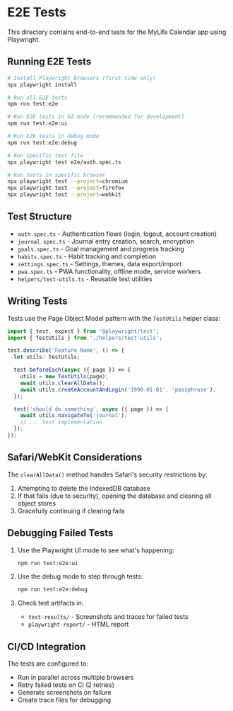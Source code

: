 # E2E Tests

This directory contains end-to-end tests for the MyLife Calendar app using Playwright.

## Running E2E Tests

```bash
# Install Playwright browsers (first time only)
npx playwright install

# Run all E2E tests
npm run test:e2e

# Run E2E tests in UI mode (recommended for development)
npm run test:e2e:ui

# Run E2E tests in debug mode
npm run test:e2e:debug

# Run specific test file
npx playwright test e2e/auth.spec.ts

# Run tests in specific browser
npx playwright test --project=chromium
npx playwright test --project=firefox
npx playwright test --project=webkit
```

## Test Structure

- `auth.spec.ts` - Authentication flows (login, logout, account creation)
- `journal.spec.ts` - Journal entry creation, search, encryption
- `goals.spec.ts` - Goal management and progress tracking
- `habits.spec.ts` - Habit tracking and completion
- `settings.spec.ts` - Settings, themes, data export/import
- `pwa.spec.ts` - PWA functionality, offline mode, service workers
- `helpers/test-utils.ts` - Reusable test utilities

## Writing Tests

Tests use the Page Object Model pattern with the `TestUtils` helper class:

```typescript
import { test, expect } from '@playwright/test';
import { TestUtils } from './helpers/test-utils';

test.describe('Feature Name', () => {
  let utils: TestUtils;

  test.beforeEach(async ({ page }) => {
    utils = new TestUtils(page);
    await utils.clearAllData();
    await utils.createAccountAndLogin('1990-01-01', 'passphrase');
  });

  test('should do something', async ({ page }) => {
    await utils.navigateTo('journal');
    // ... test implementation
  });
});
```

## Safari/WebKit Considerations

The `clearAllData()` method handles Safari's security restrictions by:
1. Attempting to delete the IndexedDB database
2. If that fails (due to security), opening the database and clearing all object stores
3. Gracefully continuing if clearing fails

## Debugging Failed Tests

1. Use the Playwright UI mode to see what's happening:
   ```bash
   npm run test:e2e:ui
   ```

2. Use the debug mode to step through tests:
   ```bash
   npm run test:e2e:debug
   ```

3. Check test artifacts in:
   - `test-results/` - Screenshots and traces for failed tests
   - `playwright-report/` - HTML report

## CI/CD Integration

The tests are configured to:
- Run in parallel across multiple browsers
- Retry failed tests on CI (2 retries)
- Generate screenshots on failure
- Create trace files for debugging